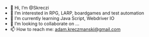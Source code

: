 - 👋 Hi, I’m @Skreczi
- 👀 I’m interested in RPG, LARP, boardgames and test automation
- 🌱 I’m currently learning Java Script, Webdriver IO
- 💞️ I’m looking to collaborate on ...
- 📫 How to reach me: adam.kreczmanski@gmail.com

<!---
Skreczi/Skreczi is a ✨ special ✨ repository because its `README.md` (this file) appears on your GitHub profile.
You can click the Preview link to take a look at your changes.
--->
